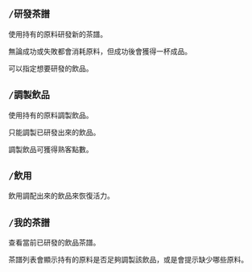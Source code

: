 ## `/研發茶譜`
使用持有的原料研發新的茶譜。

無論成功或失敗都會消耗原料，但成功後會獲得一杯成品。

可以指定想要研發的飲品。

## `/調製飲品`
使用持有的原料調製飲品。

只能調製已研發出來的飲品。

調製飲品可獲得熟客點數。

## `/飲用`
飲用調配出來的飲品來恢復活力。

## `/我的茶譜`
查看當前已研發的飲品茶譜。

茶譜列表會顯示持有的原料是否足夠調製該飲品，或是會提示缺少哪些原料。